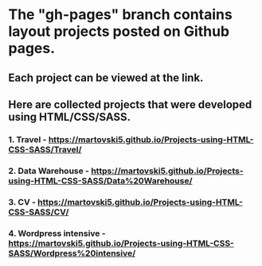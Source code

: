 # The "gh-pages" branch contains layout projects posted on Github pages.
## Each project can be viewed at the link.
## Here are collected projects that were developed using HTML/CSS/SASS.

### 1. Travel - https://martovski5.github.io/Projects-using-HTML-CSS-SASS/Travel/
### 2. Data Warehouse - https://martovski5.github.io/Projects-using-HTML-CSS-SASS/Data%20Warehouse/
### 3. CV - https://martovski5.github.io/Projects-using-HTML-CSS-SASS/CV/
### 4. Wordpress intensive - https://martovski5.github.io/Projects-using-HTML-CSS-SASS/Wordpress%20intensive/
